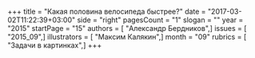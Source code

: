 +++
title = "Какая половина велосипеда быстрее?"
date = "2017-03-02T11:22:39+03:00"
side = "right"
pagesCount = "1"
slogan = ""
year = "2015"
startPage = "15"
authors = [ "Александр Бердников",]
issues = [ "2015_09",]
illustrators = [ "Максим Калякин",]
month = "09"
rubrics = [ "Задачи в картинках",]
+++
